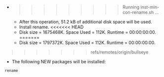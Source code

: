 * >>>>>>>>> Running inst-min-con-rename.sh ...
  * After this operation, 51.2 kB of additional disk space will be used.
  * Install rename.
<<<<<<< HEAD
  * Disk size = 1675468K. Space Used = 112K. Runtime = 00:00:00:00.
=======
  * Disk size = 1797372K. Space Used = 112K. Runtime = 00:00:00:00.
>>>>>>> refs/remotes/origin/bullseye
  * The following NEW packages will be installed:
  ```bash
rename
  ```
